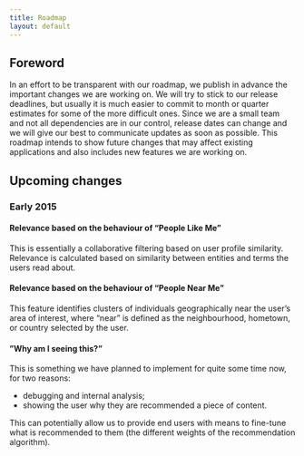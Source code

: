 ```yaml
---
title: Roadmap
layout: default
---
```

## Foreword

In an effort to be transparent with our roadmap, we publish in advance the important changes we are working on. We will try to stick to our release deadlines, but usually it is much easier to commit to month or quarter estimates for some of the more difficult ones. Since we are a small team and not all dependencies are in our control, release dates can change and we will give our best to communicate updates as soon as possible. This roadmap intends to show future changes that may affect existing applications and also includes new features we are working on.

## Upcoming changes

### Early 2015

#### Relevance based on the behaviour of “People Like Me”

This is essentially a collaborative filtering based on user profile similarity. Relevance is calculated based on similarity between entities and terms the users read about.

#### Relevance based on the behaviour of “People Near Me”

This feature identifies clusters of individuals geographically near the user’s area of interest, where “near” is defined as the neighbourhood, hometown, or country selected by the user.

#### ”Why am I seeing this?”

This is something we have planned to implement for quite some time now, for two reasons:

- debugging and internal analysis;
- showing the user why they are recommended a piece of content.

This can potentially allow us to provide end users with means to fine-tune what is recommended to them (the different weights of the recommendation algorithm).
